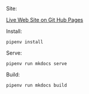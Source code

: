 Site:

[Live Web Site on Git Hub Pages](https://flavio20002.github.io/concorso-a040/)


Install:

```
pipenv install
```

Serve:

```
pipenv run mkdocs serve
```

Build:

```
pipenv run mkdocs build
```
